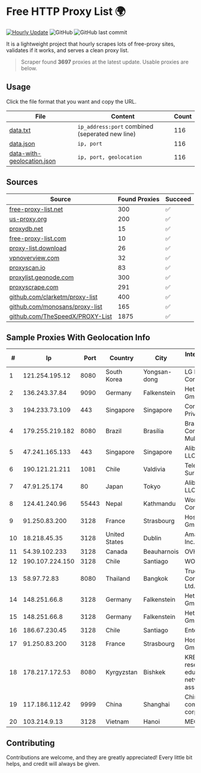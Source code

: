 
# Free HTTP Proxy List 🌍

[![Hourly Update](https://github.com/mertguvencli/http-proxy-list/actions/workflows/main.yml/badge.svg?branch=main)](https://github.com/mertguvencli/http-proxy-list/actions/workflows/main.yml)
![GitHub](https://img.shields.io/github/license/mertguvencli/http-proxy-list)
![GitHub last commit](https://img.shields.io/github/last-commit/mertguvencli/http-proxy-list)

It is a lightweight project that hourly scrapes lots of free-proxy sites, validates if it works, and serves a clean proxy list.


> Scraper found **3697** proxies at the latest update. Usable proxies are below.

## Usage

Click the file format that you want and copy the URL.


|File|Content|Count|
|----|-------|-----|
|[data.txt](https://raw.githubusercontent.com/mertguvencli/http-proxy-list/main/proxy-list/data.txt)|`ip_address:port` combined (seperated new line)|116|
|[data.json](https://raw.githubusercontent.com/mertguvencli/http-proxy-list/main/proxy-list/data.json)|`ip, port`|116|
|[data-with-geolocation.json](https://raw.githubusercontent.com/mertguvencli/http-proxy-list/main/proxy-list/data-with-geolocation.json)|`ip, port, geolocation`|116|

## Sources

|Source|Found Proxies|Succeed|
|------|-------------|-------|
|[free-proxy-list.net](https://free-proxy-list.net)|300|✅|
|[us-proxy.org](https://www.us-proxy.org)|200|✅|
|[proxydb.net](http://proxydb.net)|15|✅|
|[free-proxy-list.com](https://free-proxy-list.com/?page=&port=&type%5B%5D=http&type%5B%5D=https&up_time=0&search=Search)|10|✅|
|[proxy-list.download](https://www.proxy-list.download/HTTP)|26|✅|
|[vpnoverview.com](https://vpnoverview.com/privacy/anonymous-browsing/free-proxy-servers)|32|✅|
|[proxyscan.io](https://www.proxyscan.io)|83|✅|
|[proxylist.geonode.com](https://proxylist.geonode.com/api/proxy-list?limit=300&page=1&sort_by=lastChecked&sort_type=desc&protocols=http,https)|300|✅|
|[proxyscrape.com](https://api.proxyscrape.com/v2/?request=displayproxies&protocol=http&timeout=10000&country=all&ssl=all&anonymity=all)|291|✅|
|[github.com/clarketm/proxy-list](https://raw.githubusercontent.com/clarketm/proxy-list/master/proxy-list-raw.txt)|400|✅|
|[github.com/monosans/proxy-list](https://raw.githubusercontent.com/monosans/proxy-list/main/proxies/http.txt)|165|✅|
|[github.com/TheSpeedX/PROXY-List](https://raw.githubusercontent.com/TheSpeedX/PROXY-List/master/http.txt)|1875|✅|


## Sample Proxies With Geolocation Info

|#|Ip|Port|Country|City|Internet Service Provider|
|-|--|----|-------|----|-------------------------|
|1|121.254.195.12|8080|South Korea|Yongsan-dong|LG DACOM Corporation|
|2|136.243.37.84|9090|Germany|Falkenstein|Hetzner Online GmbH|
|3|194.233.73.109|443|Singapore|Singapore|Contabo Asia Private Limited|
|4|179.255.219.182|8080|Brazil|Brasília|Brasil Telecom Comunicacao Multimidia S.A|
|5|47.241.165.133|443|Singapore|Singapore|Alibaba.com LLC|
|6|190.121.21.211|1081|Chile|Valdivia|Telefonica del Sur S.A.|
|7|47.91.25.174|80|Japan|Tokyo|Alibaba.com LLC|
|8|124.41.240.96|55443|Nepal|Kathmandu|WorldLink Communications|
|9|91.250.83.200|3128|France|Strasbourg|Host Europe GmbH|
|10|18.218.45.35|3128|United States|Dublin|Amazon.com, Inc.|
|11|54.39.102.233|3128|Canada|Beauharnois|OVH SAS|
|12|190.107.224.150|3128|Chile|Santiago|WOM S.A.|
|13|58.97.72.83|8080|Thailand|Bangkok|True Internet Corporation CO. Ltd.|
|14|148.251.66.8|3128|Germany|Falkenstein|Hetzner Online GmbH|
|15|148.251.66.8|3128|Germany|Falkenstein|Hetzner Online GmbH|
|16|186.67.230.45|3128|Chile|Santiago|Entel Chile S.A.|
|17|91.250.83.200|3128|France|Strasbourg|Host Europe GmbH|
|18|178.217.172.53|8080|Kyrgyzstan|Bishkek|KRENA - Kyrgyz research and education network association|
|19|117.186.112.42|9999|China|Shanghai|China Mobile communications corporation|
|20|103.214.9.13|3128|Vietnam|Hanoi|MEGACORE|



## Contributing

Contributions are welcome, and they are greatly appreciated! Every
little bit helps, and credit will always be given.

